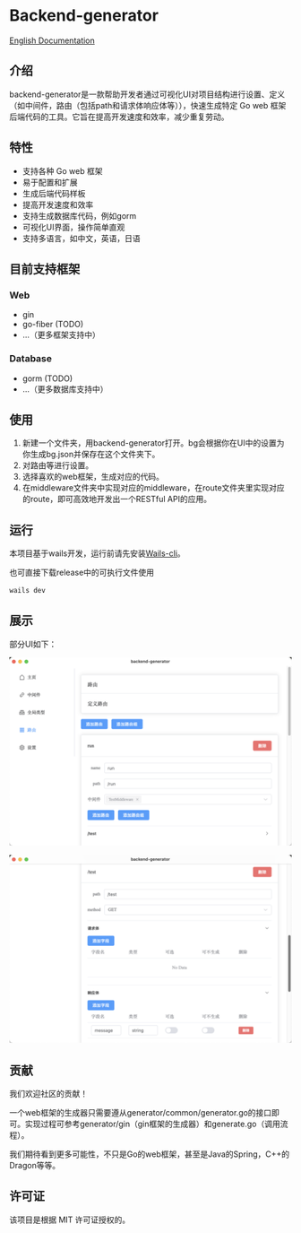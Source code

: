 # Backend-generator

[English Documentation](README.md)

## 介绍

backend-generator是一款帮助开发者通过可视化UI对项目结构进行设置、定义（如中间件，路由（包括path和请求体响应体等）），快速生成特定 Go web 框架后端代码的工具。它旨在提高开发速度和效率，减少重复劳动。

## 特性

- 支持各种 Go web 框架
- 易于配置和扩展
- 生成后端代码样板
- 提高开发速度和效率
- 支持生成数据库代码，例如gorm
- 可视化UI界面，操作简单直观
- 支持多语言，如中文，英语，日语

## 目前支持框架

### Web

- gin
- go-fiber (TODO)
- ...（更多框架支持中）

### Database

- gorm (TODO)
- ...（更多数据库支持中）

## 使用

1. 新建一个文件夹，用backend-generator打开。bg会根据你在UI中的设置为你生成bg.json并保存在这个文件夹下。
2. 对路由等进行设置。
3. 选择喜欢的web框架，生成对应的代码。
4. 在middleware文件夹中实现对应的middleware，在route文件夹里实现对应的route，即可高效地开发出一个RESTful API的应用。

## 运行

本项目基于wails开发，运行前请先安装[Wails-cli](https://wails.io/docs/gettingstarted/installation)。

也可直接下载release中的可执行文件使用

```bash
wails dev
```

## 展示

部分UI如下：

![UI截图1](image/zh-1.png)

![UI截图2](image/zh-2.png)

## 贡献

我们欢迎社区的贡献！

一个web框架的生成器只需要遵从generator/common/generator.go的接口即可。实现过程可参考generator/gin（gin框架的生成器）和generate.go（调用流程）。

我们期待看到更多可能性，不只是Go的web框架，甚至是Java的Spring，C++的Dragon等等。

## 许可证

该项目是根据 MIT 许可证授权的。